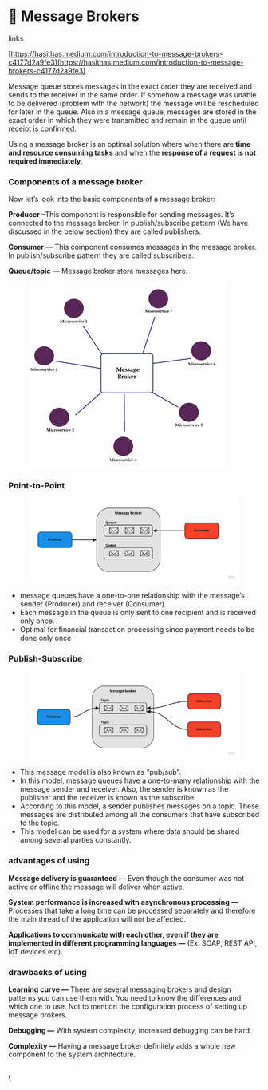 # 🐇 Message Brokers

links

[https://hasithas.medium.com/introduction-to-message-brokers-c4177d2a9fe3](https://hasithas.medium.com/introduction-to-message-brokers-c4177d2a9fe3)

Message queue stores messages in the exact order they are received and sends to the receiver in the same order. If somehow a message was unable to be delivered (problem with the network) the message will be rescheduled for later in the queue. Also in a message queue, messages are stored in the exact order in which they were transmitted and remain in the queue until receipt is confirmed.

Using a message broker is an optimal solution where when there are **time and resource consuming tasks** and when the **response of a request is not required immediately**.

### Components of a message broker <a href="#70cc" id="70cc"></a>

Now let’s look into the basic components of a message broker:

**Producer** –This component is responsible for sending messages. It’s connected to the message broker. In publish/subscribe pattern (We have discussed in the below section) they are called publishers.

**Consumer** — This component consumes messages in the message broker. In publish/subscribe pattern they are called subscribers.

**Queue/topic** — Message broker store messages here.

<figure><img src="../.gitbook/assets/image (10) (2).png" alt=""><figcaption></figcaption></figure>

### Point-to-Point <a href="#907b" id="907b"></a>

<figure><img src="../.gitbook/assets/image (3) (1) (3).png" alt=""><figcaption></figcaption></figure>

* message queues have a one-to-one relationship with the message’s sender (Producer) and receiver (Consumer).
* Each message in the queue is only sent to one recipient and is received only once.
* Optimal for financial transaction processing since payment needs to be done only once

### Publish-Subscribe <a href="#344d" id="344d"></a>

<figure><img src="../.gitbook/assets/image (9) (2).png" alt=""><figcaption></figcaption></figure>

* This message model is also known as “pub/sub”.
* In this model, message queues have a one-to-many relationship with the message sender and receiver. Also, the sender is known as the publisher and the receiver is known as the subscribe.
* According to this model, a sender publishes messages on a topic. These messages are distributed among all the consumers that have subscribed to the topic.
* This model can be used for a system where data should be shared among several parties constantly.

### advantages of using <a href="#2a3a" id="2a3a"></a>

**Message delivery is guaranteed —** Even though the consumer was not active or offline the message will deliver when active.

**System performance is increased with asynchronous processing —** Processes that take a long time can be processed separately and therefore the main thread of the application will not be affected.

**Applications to communicate with each other, even if they are implemented in different programming languages —** (Ex: SOAP, REST API, IoT devices etc).

### drawbacks of using <a href="#79b8" id="79b8"></a>

**Learning curve —** There are several messaging brokers and design patterns you can use them with. You need to know the differences and which one to use. Not to mention the configuration process of setting up message brokers.

**Debugging —** With system complexity, increased debugging can be hard.

**Complexity —** Having a message broker definitely adds a whole new component to the system architecture.

\
\
